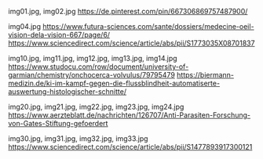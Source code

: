 img01.jpg, img02.jpg
https://de.pinterest.com/pin/667306869757487900/

img04.jpg
https://www.futura-sciences.com/sante/dossiers/medecine-oeil-vision-dela-vision-667/page/6/
https://www.sciencedirect.com/science/article/abs/pii/S1773035X08701837

img10.jpg, img11.jpg, img12.jpg, img13.jpg, img14.jpg
https://www.studocu.com/row/document/university-of-garmian/chemistry/onchocerca-volvulus/79795479
https://biermann-medizin.de/ki-im-kampf-gegen-die-flussblindheit-automatiserte-auswertung-histologischer-schnitte/

img20.jpg, img21.jpg, img22.jpg, img23.jpg, img24.jpg
https://www.aerzteblatt.de/nachrichten/126707/Anti-Parasiten-Forschung-von-Gates-Stiftung-gefoerdert

img30.jpg, img31.jpg, img32.jpg, img33.jpg
https://www.sciencedirect.com/science/article/abs/pii/S1477893917300121